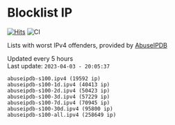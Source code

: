 # Blocklist IP

[![Hits](https://hits.seeyoufarm.com/api/count/incr/badge.svg?url=https%3A%2F%2Fgithub.com%2Fborestad%2Fblocklist-ip%2F&count_bg=%2379C83D&title_bg=%23555555&icon=&icon_color=%23E7E7E7&title=hits&edge_flat=false)](https://hits.seeyoufarm.com)  ![CI](https://img.shields.io/github/workflow/status/borestad/blocklist-ip/CI?style=flat-square)

Lists with worst IPv4 offenders, provided by [AbuseIPDB](https://www.abuseipdb.com/)

<!-- FOOTER-PLACEHOLDER -->
Updated every 5 hours<br>
Last update: `2023-04-03 - 20:05:37`
```
abuseipdb-s100.ipv4 (19592 ip)
abuseipdb-s100-1d.ipv4 (40413 ip)
abuseipdb-s100-2d.ipv4 (50423 ip)
abuseipdb-s100-3d.ipv4 (57229 ip)
abuseipdb-s100-7d.ipv4 (70945 ip)
abuseipdb-s100-30d.ipv4 (95800 ip)
abuseipdb-s100-all.ipv4 (258649 ip)
```
